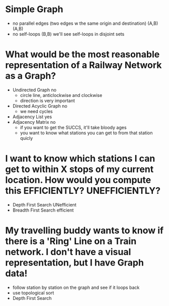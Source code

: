 # Simple Graph
- no parallel edges (two edges w the same origin and destination)
	(A,B)
	(A,B)
- no self-loops
	(B,B)
	we'll see self-loops in disjoint sets

# What would be the most reasonable representation of a Railway Network as a Graph?
- Undirected Graph
	no
	- circle line, anticlockwise and clockwise
	- direction is very important
- Directed Acyclic Graph
	no
	- we need cycles
- Adjacency List
	yes
- Adjacency Matrix
	no
	- if you want to get the SUCCS, it'll take bloody ages
	- you want to know what stations you can get to from that station quicly

# I want to know which stations I can get to within X stops of my current location. How would you compute this EFFICIENTLY? UNEFFICIENTLY?
- Depth First Search
	UNefficient
- Breadth First Search
	efficient

# My travelling buddy wants to know if there is a 'Ring' Line on a Train network. I don't have a visual representation, but I have Graph data!
- follow station by station on the graph and see if it loops back
- use topological sort
- Depth First Search